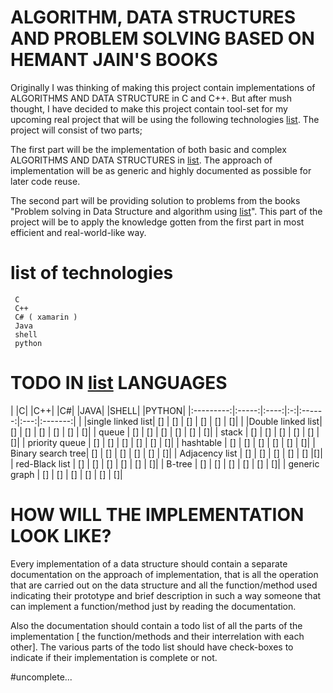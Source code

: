 # ALGORITHM, DATA STRUCTURES AND PROBLEM SOLVING BASED ON HEMANT JAIN'S BOOKS

Originally I was thinking of making this project contain implementations of ALGORITHMS AND DATA STRUCTURE  in C and C++. But after mush thought, I have decided to make this project contain tool-set for my upcoming real project that will be using the following technologies [list](#list-of-technologies). 
The project will consist of two parts;

The first part will be the implementation of both basic and complex ALGORITHMS AND DATA STRUCTURES in [list](#list-of-technologies). The approach of implementation will be as generic and highly documented as possible for later code reuse.

The second part will be providing solution to problems from the books "Problem solving in Data Structure and algorithm using [list](#list-of-technologies)". This part of the project will be to apply the knowledge gotten from the first part in most efficient and real-world-like way.

# list of technologies 
     C
     C++
     C# ( xamarin )
     Java
     shell 
     python
     


# TODO IN [list](#list-of-technologies)  LANGUAGES
  |  |C|	|C++|	|C#|		|JAVA|		|SHELL|		|PYTHON|
|:---------:|:-----:|:----:|:-:|:------:|:---:|:-------:|
| |single linked list|		[]	|	[]	|	[]	|	[]	|    []	|	     []|
| |Double linked list|		[]	|	[]	|	[]	|	[]	|	[]	|     	[]|
| queue			|	[]	|	[]	|	[]	|	[]	|	[]	     |    []|
| stack			|	[]	|	[]	|	[]	|	[]	|	[]		  |   []|
| priority queue	|	[]	|	[]	|	[]	|	[]	|	[]		 |    []|
| hashtable		|	[]	|	[]	|	[]	|	[]	|	[]		|     []|
| Binary search tree|		[]	|	[]	|	[]	|	[]	|	[]		   |  []|
| Adjacency list	|	[]	|	[]	|	[]	|	[]	|	[]		     |[]|
| red-Black list	|	[]	|	[]	|	[]	|	[]	|	[]		    | []|
| B-tree			|	[]	|	[]	|	[]	|	[]	|	[]		   |  []|
| generic graph	|		[]	|	[]	|	[]	|	[]	|	[]		   |  []|


# HOW WILL THE IMPLEMENTATION LOOK LIKE?

Every implementation of a data structure should contain a separate documentation on the approach of implementation, that is all the operation that are carried out on the data structure and all the function/method used indicating their prototype and brief description in such a way someone that can implement a function/method just by reading the documentation.

Also the documentation should contain a todo list of all the parts of the implementation [ the function/methods and their interrelation with each other]. The various parts of the todo list should have check-boxes to indicate if their implementation is complete or not. 

#uncomplete... 
